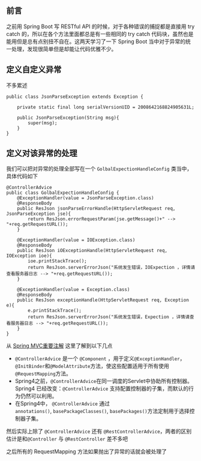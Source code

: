 ## 前言
之前用 Spring Boot 写 RESTful API 的时候，对于各种错误的捕捉都是直接用 try catch 的，所以在各个方法里面都总是有一些相同的 try catch 代码块，虽然也是能用但是总有点别扭不自在。这两天学习了一下 Spring Boot 当中对于异常的统一处理，发现很简单但是却能让代码优雅不少。

## 定义自定义异常
不多累述

    public class JsonParseException extends Exception {
    
    	private static final long serialVersionUID = 2008642168824905631L;
    
    	public JsonParseException(String msg){
            super(msg);
        }
    }

## 定义对该异常的处理
我们可以把对异常的处理全部写在一个 `GolbalExpectionHandleConfig` 类当中， 具体代码如下

    @ControllerAdvice
    public class GolbalExpectionHandleConfig {
        @ExceptionHandler(value = JsonParseException.class)
        @ResponseBody
        public ResJson jsonParseErrorHandle(HttpServletRequest req, JsonParseException jse){
            return ResJson.errorRequestParam(jse.getMessage()+" --> "+req.getRequestURL());
        }
    
        @ExceptionHandler(value = IOException.class)
        @ResponseBody
        public ResJson iOExceptionHandle(HttpServletRequest req, IOException ioe){
            ioe.printStackTrace();
            return ResJson.serverErrorJson("系统发生错误，IOExpection ，详情请查看服务器日志 --> "+req.getRequestURL());
        }
    
        @ExceptionHandler(value = Exception.class)
        @ResponseBody
        public ResJson exceptionHandle(HttpServletRequest req, Exception e){
            e.printStackTrace();
            return ResJson.serverErrorJson("系统发生错误，Expection ，详情请查看服务器日志 --> "+req.getRequestURL());
        }
    }


从 [Spring MVC重要注解](https://blog.csdn.net/lovesomnus/article/details/73252532) 这里了解到以下几点
 - `@ControllerAdvice` 是一个 `@Component` ，用于定义`@ExceptionHandler`，`@InitBinder`和`@ModelAttribute`方法，使这些配置适用于所有使用`@RequestMapping`方法。
 - Spring4之前，`@ControllerAdvice`在同一调度的Servlet中协助所有控制器。Spring4 已经改变：`@ControllerAdvice` 支持配置控制器的子集，而默认的行为仍然可以利用。
 - 在Spring4中， `@ControllerAdvice` 通过 `annotations()`, `basePackageClasses()`, `basePackages()`方法定制用于选择控制器子集。

然后实际上除了 `@ControllerAdvice` 还有 `@RestControllerAdvice`，两者的区别估计是和`@Controller` 与 `@RestController` 差不多吧

之后所有的 RequestMapping 方法如果抛出了异常的话就会被处理了